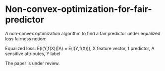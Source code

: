 # Non-convex-optimization-for-fair-predictor

A non-convex optimization algorithm to find a fair predictor under equalized loss fairness notion:

Equalized loss: E(l(Y,f(X))|A) = E(l(Y,f(X))), X feature vector, f predictor, A sensitive attributes, Y label

The paper is under review.
